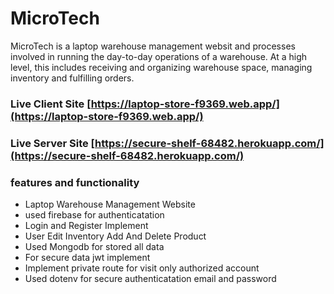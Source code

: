 # MicroTech

MicroTech is a laptop warehouse management websit and processes involved in running the day-to-day operations of a warehouse. At a high level, this includes receiving and organizing warehouse space,  managing inventory and fulfilling orders.

### Live Client Site [https://laptop-store-f9369.web.app/](https://laptop-store-f9369.web.app/)
### Live Server Site [https://secure-shelf-68482.herokuapp.com/](https://secure-shelf-68482.herokuapp.com/)


 ### features and functionality

- Laptop Warehouse Management Website
- used firebase for authenticatation
- Login and Register Implement
- User Edit Inventory Add And Delete Product
- Used Mongodb  for stored all data
- For secure data jwt implement
- Implement private route for visit only authorized  account
- Used dotenv for secure authenticatation email and password